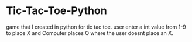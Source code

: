 # Tic-Tac-Toe-Python
game that I created in python for tic tac toe. user enter a int value from 1-9 to place X and Computer places O where the user doesnt place an X.
